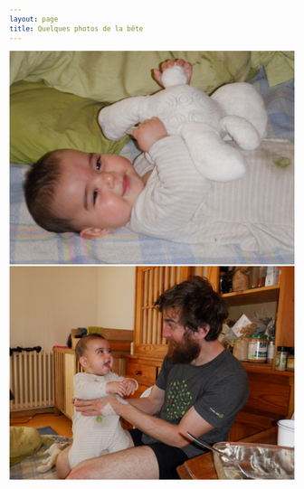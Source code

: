 ```yaml
---
layout: page
title: Quelques photos de la bête
---
```



![](/img/reducedDSCF0587.JPG)
![](/img/reducedDSCF0596.JPG)
